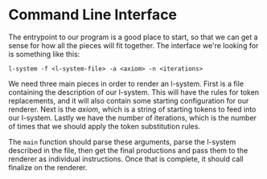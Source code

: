 # Command Line Interface

The entrypoint to our program is a good place to start, so that we can get a sense for how all the pieces will fit together. The interface we're looking for is something like this:

```
l-system -f <l-system-file> -a <axiom> -n <iterations>
```

We need three main pieces in order to render an l-system. First is a file containing the description of our l-system. This will have the rules for token replacements, and it will also contain some starting configuration for our renderer. Next is the _axiom_, which is a string of starting tokens to feed into our l-system. Lastly we have the number of iterations, which is the number of times that we should apply the token substitution rules.

The `main` function should parse these arguments, parse the l-system described in the file, then get the final productions and pass them to the renderer as individual instructions. Once that is complete, it should call finalize on the renderer.
